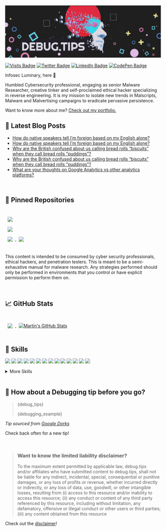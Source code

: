 [![Debug.tips GitHub Banner](./assets/GitHubHeader.png)](https://debug.tips)

[![Visits Badge](https://badges.pufler.dev/visits/infosec-0/infosec-0)](https://debug.tips)
[![Twitter Badge](https://img.shields.io/badge/Twitter-Profile-informational?style=flat&logo=twitter&logoColor=white&color=1CA2F1)](https://twitter.com/#)
[![LinkedIn Badge](https://img.shields.io/badge/LinkedIn-Profile-informational?style=flat&logo=linkedin&logoColor=white&color=0D76A8)](https://www.linkedin.com/in/infosec-luminary-0043a8245/)
[![CodePen Badge](https://img.shields.io/badge/CodePen-Profile-informational?style=flat&logo=codepen&logoColor=white&color=black)](https://codepen.io/#)

Infosec Luminary, here 👋

Humbled Cybersecurity professional, engaging as senior Malware Researcher, creative tinker and self-proclaimed ethical hacker specializing in reverse engineering. It is my mission to isolate new trends in Malscripts, Malware and Malvertising campaigns to eradicate pervasive persistence.

Want to know more about me? [Check out my portfolio.](https://debug.tips/)

## 📝 Latest Blog Posts
<!-- BLOG-POST-LIST:START -->
- [How do native speakers tell I’m foreign based on my English alone?](https://debug.tips/question/how-do-native-speakers-tell-im-foreign-based-on-my-english-alone/)
- [How do native speakers tell I’m foreign based on my English alone?](https://debug.tips/question/how-do-native-speakers-tell-im-foreign-based-on-my-english-alone/)
- [Why are the British confused about us calling bread rolls “biscuits” when they call bread rolls “puddings”?](https://debug.tips/question/why-are-the-british-confused-about-us-calling-bread-rolls-biscuits-when-they-call-bread-rolls-puddings/)
- [Why are the British confused about us calling bread rolls “biscuits” when they call bread rolls “puddings”?](https://debug.tips/question/why-are-the-british-confused-about-us-calling-bread-rolls-biscuits-when-they-call-bread-rolls-puddings/)
- [What are your thoughts on Google Analytics vs other analytics platforms?](https://debug.tips/question/what-are-your-thoughts-on-google-analytics-vs-other-analytics-platforms/)
<!-- BLOG-POST-LIST:END -->

<br>

## 📌 Pinned Repositories

<br>

<a href="https://github.com/infosec-0/#">
  <img align="center" style="margin:0.5rem" src="https://github-readme-stats.vercel.app/api/pin/?username=infosec-0&repo=tailwindcss-v2-dark-mode-template&title_color=ffffff&text_color=c9cacc&icon_color=4AB197&bg_color=1A2B34" />
</a>

<br>

<a href="https://github.com/infosec-0/hello-infosec"> 
  <img align="center" style="margin:0.5rem" src="https://github-readme-stats.vercel.app/api/pin/?username=infosec-0&repo=hello-infosec&title_color=ffffff&text_color=c9cacc&icon_color=4AB197&bg_color=1A2B34" />
</a>

<br>

<a href="https://github.com/infosec-0/Custom-Malware-Reversing">
  <img align="center" style="margin:0.5rem" src="https://github-readme-stats.vercel.app/api/pin/?username=infosec-0&repo=Custom-Malware-Reversing&title_color=ffffff&text_color=c9cacc&icon_color=4AB197&bg_color=1A2B34" />
</a>

<a href="https://github.com/infosec-0/#">
  <img align="center" style="margin:0.5rem" src="https://github-readme-stats.vercel.app/api/pin/?username=infosec-0&repo=officeapi&title_color=ffffff&text_color=c9cacc&icon_color=4AB197&bg_color=1A2B34" />
</a>

<br>
<br>

This content is intended to be consumed by cyber security professionals, ethical hackers, and penetration testers. This is meant to be a semi-exhaustive manual for malware research.  Any strategies performed should only be performed in environments that you control or have explicit permission to perform them on.

<br>

## &#x1f4c8; GitHub Stats

<br>

<a href="https://github.com/infosec-0">
  <img align="center" style="margin:0.5rem" src="https://github-readme-stats.vercel.app/api/top-langs/?username=infosec-0&hide=html,css&title_color=ffffff&text_color=c9cacc&icon_color=d42f2f&bg_color=1A2B34" />
</a>

<a href="https://github.com/infosec-0">
  <img align="center" style="margin:0.5rem" src="https://github-readme-stats.vercel.app/api?username=infosec-0&show_icons=true&line_height=27&count_private=true&title_color=ffffff&text_color=c9cacc&icon_color=d42f2f&bg_color=1A2B34" alt="Martin's GitHub Stats" />
</a>

<br>
<br>

## 💼 Skills

![](https://img.shields.io/badge/Code-Assembly-informational?style=flat&logo=assemblyscript&logoColor=white&color=d42f2f)
![](https://img.shields.io/badge/Code-Bash-informational?style=flat&logo=gnubash&logoColor=white&color=d42f2f)
![](https://img.shields.io/badge/Code-PowerShell-informational?style=flat&logo=powershell&logoColor=white&color=d42f2f)
![](https://img.shields.io/badge/Code-C-informational?style=flat&logo=c&logoColor=white&color=d42f2f)
![](https://img.shields.io/badge/Code-C++-informational?style=flat&logo=cplusplus&logoColor=white&color=d42f2f)
![](https://img.shields.io/badge/Code-Binary-informational?style=flat&logo=binary&logoColor=white&color=d42f2f)
![](https://img.shields.io/badge/Code-React-informational?style=flat&logo=react&logoColor=white&color=d42f2f)
![](https://img.shields.io/badge/Code-JavaScript-informational?style=flat&logo=JavaScript&logoColor=white&color=d42f2f)
![](https://img.shields.io/badge/Code-TypeScript-informational?style=flat&logo=TypeScript&logoColor=white&color=d42f2f)
![](https://img.shields.io/badge/Code-Python-informational?style=flat&logo=python&logoColor=white&color=d42f2f)
![](https://img.shields.io/badge/Cloud-GoogleCloud-informational?style=flat&logo=googlecloud&logoColor=white&color=0B0506)
![](https://img.shields.io/badge/Code-Java-informational?style=flat&logo=Java&logoColor=white&color=d42f2f)
![](https://img.shields.io/badge/OS-Fedora-informational?style=flat&logo=fedora&logoColor=white&color=0B0506)
![](https://img.shields.io/badge/Code-MySQL-informational?style=flat&logo=MySQL&logoColor=white&color=d42f2f)

<details>
<summary>More Skills</summary>
<br>

![](https://img.shields.io/badge/Engine-BAT-informational?style=flat&logo=bat3&logoColor=white&color=0B0506)
![](https://img.shields.io/badge/Engine-Win32-informational?style=flat&logo=win32-CSS&logoColor=white&color=d42f2f)
![](https://img.shields.io/badge/Engine-Linux-informational?style=flat&logo=linux&logoColor=white&color=0B0506)
![](https://img.shields.io/badge/Engine-VBS-informational?style=flat&logo=vbs&logoColor=white&color=0B0506)
  ![](https://img.shields.io/badge/Engine-Kernal-informational?style=flat&logo=kernal&logoColor=white&color=0B0506)

<br>

![](https://img.shields.io/badge/Library-Cryptography-informational?style=flat&logo=cryptography&logoColor=white&color=d42f2f)
![](https://img.shields.io/badge/Library-Deobfuscation-informational?style=flat&logo=deobfuscation&logoColor=white&color=0B0506)
![](https://img.shields.io/badge/Library-Reversing-informational?style=flat&logo=Mocha&logoColor=white&color=0B0506)
![](https://img.shields.io/badge/Library-Unpacking-informational?style=flat&logo=unpacking&logoColor=white&color=0B0506)
![](https://img.shields.io/badge/Library-Shellcode-informational?style=flat&logo=shellcode&logoColor=white&color=0B0506)

<br>

![](https://img.shields.io/badge/Tools-IDAPro-informational?style=flat&logo=idapro&logoColor=white&color=0B0506)
![](https://img.shields.io/badge/Tools-OllyDbg-informational?style=flat&logo=OllyDbg-Tracker&logoColor=white&color=0B0506)
![](https://img.shields.io/badge/Tools-Metasploit-informational?style=flat&logo=Metasploit&logoColor=white&color=0B0506)
![](https://img.shields.io/badge/Tools-Recon-NG-informational?style=flat&logo=ReconNG&logoColor=white&color=0B0506)
![](https://img.shields.io/badge/Tools-PEID-informational?style=flat&logo=PEID&logoColor=white&color=0B0506)
![](https://img.shields.io/badge/Tools-Ghidra-informational?style=flat&logo=ghidra&logoColor=white&color=0B0506)
![](https://img.shields.io/badge/Tools-x64dbg-informational?style=flat&logo=x64dbg&logoColor=white&color=d42f2f)
![](https://img.shields.io/badge/Tools-WireShark-informational?style=flat&logo=WireShark&logoColor=white&color=0B0506)
![](https://img.shields.io/badge/Tools-DNSpy-informational?style=flat&logo=dnspy&logoColor=white&color=0B0506)
![](https://img.shields.io/badge/Tools-iNetSim-informational?style=flat&logo=inetsim&logoColor=white&color=0B0506)
![](https://img.shields.io/badge/Tools-HxD-informational?style=flat&logo=HxD&logoColor=white&color=0B0506)
![](https://img.shields.io/badge/Tools-PEstudio-informational?style=flat&logo=PEstudio&logoColor=white&color=0B0506)
![](https://img.shields.io/badge/Tools-GitHub-informational?style=flat&logo=GitHub&logoColor=white&color=d42f2f)
![](https://img.shields.io/badge/Tools-Sysinternal-informational?style=flat&logo=Sysinternal&logoColor=white&color=0B0506)
![](https://img.shields.io/badge/Tools-Dependency-Walker-informational?style=flat&logo=dependencywalker&logoColor=white&color=0B0506)
![](https://img.shields.io/badge/Tools-Yara-informational?style=flat&logo=yara-Software&logoColor=white&color=0B0506)
![](https://img.shields.io/badge/Tools-BurpSuite-informational?style=flat&logo=BurpSuite&logoColor=white&color=0B0506)

</details>

<br>

## 📣 How about a Debugging tip before you go?

> <p>{debug_tips}</p>
>
> <p>{debugging_example}</p>

_Tip sourced from [Google Dorks](https://www.programmablesearchengine.google.com/)_

Check back often for a new tip!

<br>

> ### Want to know the limited liability disclaimer?
>
> To the maximum extent permitted by applicable law, debug.tips and/or affiliates who have submitted content to debug.tips, shall not be liable for any indirect, incidental, special, consequential or punitive damages, or any loss of profits or revenue, whether incurred directly or indirectly, or any loss of data, use, goodwill, or other intangible losses, resulting from (i) access to this resource and/or inability to access this resource; (ii) any conduct or content of any third party referenced by this resource, including without limitation, any defamatory, offensive or illegal conduct or other users or third parties; (iii) any content obtained from this resource

Check out the [disclaimer](https://debug.tips/blog/killer-infosec-liability-disclaimer/)!
